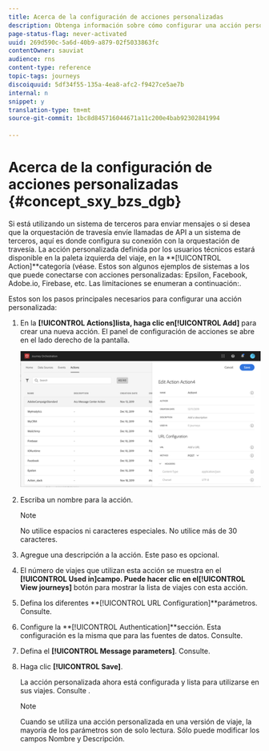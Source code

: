 ```yaml
---
title: Acerca de la configuración de acciones personalizadas
description: Obtenga información sobre cómo configurar una acción personalizada
page-status-flag: never-activated
uuid: 269d590c-5a6d-40b9-a879-02f5033863fc
contentOwner: sauviat
audience: rns
content-type: reference
topic-tags: journeys
discoiquuid: 5df34f55-135a-4ea8-afc2-f9427ce5ae7b
internal: n
snippet: y
translation-type: tm+mt
source-git-commit: 1bc8d845716044671a11c200e4bab92302841994

---
```



# Acerca de la configuración de acciones personalizadas {#concept_sxy_bzs_dgb}

Si está utilizando un sistema de terceros para enviar mensajes o si desea que la orquestación de travesía envíe llamadas de API a un sistema de terceros, aquí es donde configura su conexión con la orquestación de travesía. La acción personalizada definida por los usuarios técnicos estará disponible en la paleta izquierda del viaje, en la **[!UICONTROL Action]**categoría (véase[](../building-journeys/about-action-activities.md). Estos son algunos ejemplos de sistemas a los que puede conectarse con acciones personalizadas: Epsilon, Facebook, Adobe.io, Firebase, etc.
Las limitaciones se enumeran a continuación:[](../action/custom-action-limitations.md).

Estos son los pasos principales necesarios para configurar una acción personalizada:

1. En la **[!UICONTROL Actions]**lista, haga clic en**[!UICONTROL Add]** para crear una nueva acción. El panel de configuración de acciones se abre en el lado derecho de la pantalla.

   ![](../assets/custom2.png)

1. Escriba un nombre para la acción.

   >[!NOTE]
   >
   >No utilice espacios ni caracteres especiales. No utilice más de 30 caracteres.

1. Agregue una descripción a la acción. Este paso es opcional.
1. El número de viajes que utilizan esta acción se muestra en el **[!UICONTROL Used in]**campo. Puede hacer clic en el**[!UICONTROL View journeys]** botón para mostrar la lista de viajes con esta acción.
1. Defina los diferentes **[!UICONTROL URL Configuration]**parámetros. Consulte[](../action/url-configuration.md).
1. Configure la **[!UICONTROL Authentication]**sección. Esta configuración es la misma que para las fuentes de datos.  Consulte[](../datasource/external-data-sources.md#section_wjp_nl5_nhb).
1. Defina el **[!UICONTROL Message parameters]**. Consulte[](../action/defining-the-message-parameters.md).
1. Haga clic **[!UICONTROL Save]**.

   La acción personalizada ahora está configurada y lista para utilizarse en sus viajes. Consulte [](../building-journeys/about-action-activities.md).

   >[!NOTE]
   >
   >Cuando se utiliza una acción personalizada en una versión de viaje, la mayoría de los parámetros son de solo lectura. Sólo puede modificar los campos Nombre y Descripción.
